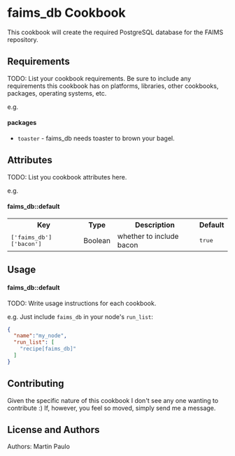 faims_db Cookbook
=================
This cookbook will create the required PostgreSQL database for the FAIMS repository.

Requirements
------------
TODO: List your cookbook requirements. Be sure to include any requirements this cookbook has on platforms, libraries, other cookbooks, packages, operating systems, etc.

e.g.
#### packages
- `toaster` - faims_db needs toaster to brown your bagel.

Attributes
----------
TODO: List you cookbook attributes here.

e.g.
#### faims_db::default
<table>
  <tr>
    <th>Key</th>
    <th>Type</th>
    <th>Description</th>
    <th>Default</th>
  </tr>
  <tr>
    <td><tt>['faims_db']['bacon']</tt></td>
    <td>Boolean</td>
    <td>whether to include bacon</td>
    <td><tt>true</tt></td>
  </tr>
</table>

Usage
-----
#### faims_db::default
TODO: Write usage instructions for each cookbook.

e.g.
Just include `faims_db` in your node's `run_list`:

```json
{
  "name":"my_node",
  "run_list": [
    "recipe[faims_db]"
  ]
}
```

Contributing
------------
Given the specific nature of this cookbook I don't see any one wanting to contribute :) If, however, you feel so moved, simply send me a message.

License and Authors
-------------------
Authors: Martin Paulo
